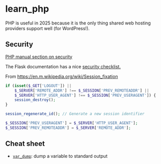 # learn_php

PHP is useful in 2025 because it is the only thing shared web hosting providers support well (for WordPress!).



## Security

[PHP manual section on security](https://www.php.net/manual/en/security.php)

The Flask documentation has a nice [security checklist.](https://flask.palletsprojects.com/en/stable/web-security/#security-csp)

From https://en.m.wikipedia.org/wiki/Session_fixation

```php
if (isset($_GET['LOGOUT']) ||
    $_SERVER['REMOTE_ADDR'] !== $_SESSION['PREV_REMOTEADDR'] ||
    $_SERVER['HTTP_USER_AGENT'] !== $_SESSION['PREV_USERAGENT']) {
    session_destroy();
}

session_regenerate_id(); // Generate a new session identifier

$_SESSION['PREV_USERAGENT'] = $_SERVER['HTTP_USER_AGENT'];
$_SESSION['PREV_REMOTEADDR'] = $_SERVER['REMOTE_ADDR'];
```

## Cheat sheet

- [`var_dump`](https://www.php.net/manual/en/function.var-dump.php): dump a variable to standard output
